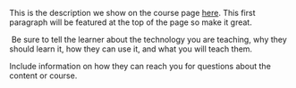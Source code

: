 This is the description we show on the course page [here](https://lab.github.com/Nallasanibhagathkumarreddy/lab). This first paragraph will be featured at the top of the page so make it great.
​

​
Be sure to tell the learner about the technology you are teaching, why they should learn it, how they can use it, and what you will teach them.
​


Include information on how they can reach you for questions about the content or course. 